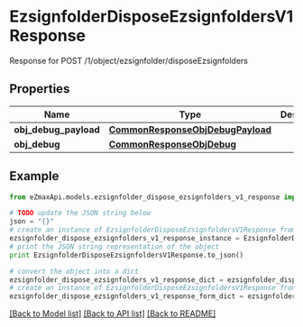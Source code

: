 # EzsignfolderDisposeEzsignfoldersV1Response

Response for POST /1/object/ezsignfolder/disposeEzsignfolders

## Properties
Name | Type | Description | Notes
------------ | ------------- | ------------- | -------------
**obj_debug_payload** | [**CommonResponseObjDebugPayload**](CommonResponseObjDebugPayload.md) |  | 
**obj_debug** | [**CommonResponseObjDebug**](CommonResponseObjDebug.md) |  | [optional] 

## Example

```python
from eZmaxApi.models.ezsignfolder_dispose_ezsignfolders_v1_response import EzsignfolderDisposeEzsignfoldersV1Response

# TODO update the JSON string below
json = "{}"
# create an instance of EzsignfolderDisposeEzsignfoldersV1Response from a JSON string
ezsignfolder_dispose_ezsignfolders_v1_response_instance = EzsignfolderDisposeEzsignfoldersV1Response.from_json(json)
# print the JSON string representation of the object
print EzsignfolderDisposeEzsignfoldersV1Response.to_json()

# convert the object into a dict
ezsignfolder_dispose_ezsignfolders_v1_response_dict = ezsignfolder_dispose_ezsignfolders_v1_response_instance.to_dict()
# create an instance of EzsignfolderDisposeEzsignfoldersV1Response from a dict
ezsignfolder_dispose_ezsignfolders_v1_response_form_dict = ezsignfolder_dispose_ezsignfolders_v1_response.from_dict(ezsignfolder_dispose_ezsignfolders_v1_response_dict)
```
[[Back to Model list]](../README.md#documentation-for-models) [[Back to API list]](../README.md#documentation-for-api-endpoints) [[Back to README]](../README.md)



